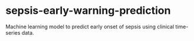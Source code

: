 # sepsis-early-warning-prediction
Machine learning model to predict early onset of sepsis using clinical time-series data.
